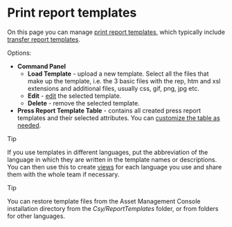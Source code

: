 # Print report templates
     
On this page you can manage [print report templates](../../../../alvao-asset-management/implementation/customization/reports),   which typically include [transfer report templates](../../../../alvao-asset-management/documents/transfer-protocols).
     
Options:
     
- **Command Panel**
    - **Load Template** - upload a new template. Select all the files that make up the template, i.e. the 3 basic files with the rep, htm and xsl extensions and additional files, usually css, gif, png, jpg etc.
    - **Edit** - [edit](print-report-templates/edit-template) the selected template.
    - **Delete** - remove the selected template.
- **Press Report Template Table** - contains all created press report templates and their selected attributes. You can [customize the table as needed](../../../../alvao-asset-management/working-with-tables).

> [!TIP]
> If you use templates in different languages, put the abbreviation of the language in which they are written in the template names or descriptions. You can then use this to create [views](../../../../alvao-asset-management/working-with-tables/table-views) for each language you use and share them with the whole team if necessary. 

> [!TIP]
> You can restore template files from the Asset Management Console installation directory from the *Csy/ReportTemplates* folder, or from folders for other languages.
